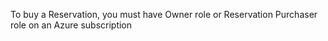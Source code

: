 To buy a Reservation, you must have Owner role or Reservation Purchaser role on an Azure subscription
